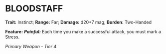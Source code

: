 ﻿---
tags:
  - Item
  - Weapon
name: 'BLOODSTAFF'
trait: 'Instinct'
range: 'Far'
damage: 'd20+7 mag'
burden: 'Two-Handed'
feat_name: 'Painful'
feat_text: 'Each time you make a successful attack, you must mark a Stress.'
primary_or_secondary: 'Primary Weapon'
tier: 4
---

# BLOODSTAFF

**Trait:** Instinct; **Range:** Far; **Damage:** d20+7 mag; **Burden:** Two-Handed

**Feature:** ***Painful:*** Each time you make a successful attack, you must mark a Stress.

*Primary Weapon - Tier 4*
